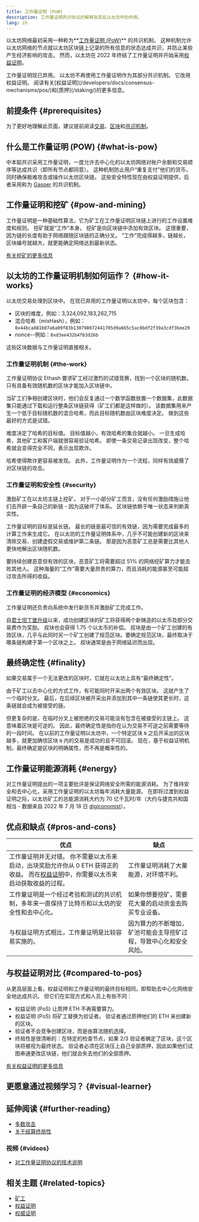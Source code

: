 ```yaml
---
title: 工作量证明 (PoW)
description: 工作量证明共识协议的解释及其在以太坊中的作用。
lang: zh
---
```


以太坊网络最初采用一种称为**[工作量证明 (PoW)](/developers/docs/consensus-mechanisms/pow)** 的共识机制。 这种机制允许以太坊网络的节点就以太坊区块链上记录的所有信息的状态达成共识，并防止某些产生经济影响的攻击。 然而，以太坊在 2022 年终结了工作量证明并开始采用[权益证明](/developers/docs/consensus-mechanisms/pos)。

<InfoBanner emoji=":wave:">
    工作量证明现已弃用。 以太坊不再使用工作量证明作为其部分共识机制。 它改用权益证明。 阅读有关[权益证明](/developers/docs/consensus-mechanisms/pos/)和[质押](/staking/)的更多信息。
</InfoBanner>

## 前提条件 {#prerequisites}

为了更好地理解此页面，建议提前阅读[交易](/developers/docs/transactions/)、[区块](/developers/docs/blocks/)和[共识机制](/developers/docs/consensus-mechanisms/)。

## 什么是工作量证明 (POW) {#what-is-pow}

中本聪共识采用工作量证明，一度允许去中心化的以太坊网络对帐户余额和交易顺序等达成共识（即所有节点都同意）。 这种机制防止用户“重复支付”他们的货币，同时确保极难攻击或操作以太坊区块链。 这些安全特性现在由权益证明提供，后者采用称为 [Gasper](/developers/docs/consensus-mechanisms/pos/gasper/) 的共识机制。

## 工作量证明和挖矿 {#pow-and-mining}

工作量证明是一种基础性算法，它为矿工在工作量证明区块链上进行的工作设置难度和规则。 挖矿就是“工作”本身。 挖矿是向区块链中添加有效区块。 这很重要，因为链的长度有助于网络跟随区块链的正确分叉。 “工作”完成得越多，链越长，区块编号就越大，就更能确定网络达到最新状态。

[有关挖矿的更多信息](/developers/docs/consensus-mechanisms/pow/mining/)

## 以太坊的工作量证明机制如何运作？ {#how-it-works}

以太坊交易处理到区块中。 在现已弃用的工作量证明以太坊中，每个区块包含：

- 区块的难度，例如：3,324,092,183,262,715
- 混合哈希（mixHash），例如：`0x44bca881b07a6a09f83b130798072441705d9a665c5ac8bdf2f39a3cdf3bee29`
- nonce--例如：`0xd3ee432b4fb3d26b`

这些区块数据与工作量证明直接相关。

### 工作量证明机制 {#the-work}

工作量证明协议 Ethash 要求矿工经过激烈的试错竞赛，找到一个区块的随机数。 只有具备有效随机数的区块才能加入区块链中。

当矿工们争相创建区块时，他们会反复通过一个数学函数放置一个数据集，此数据集只能通过下载和运行整条区块链获得（矿工们都是这样做的）。 该数据集用来产生一个低于目标随机数的混合哈希，而此目标随机数由区块难度决定。 做到这些最好的方式是试错。

难度决定了哈希的目标值。 目标值越小，有效哈希的集合就越小。 一旦生成哈希，其他矿工和客户端就很容易验证哈希。 即使一条交易记录出现改变，整个哈希就会变得完全不同，表示出现欺诈。

哈希使得欺诈更容易被发现。 此外，工作量证明作为一个流程，同样有效威慑了对区块链的攻击。

### 工作量证明和安全性 {#security}

激励矿工在以太坊主链上挖矿。 对于一小部分矿工而言，没有任何激励措施让他们去开辟一条自己的新链 - 因为这破坏了体系。 区块链依赖于唯一状态来判断真实性。

工作量证明的目标是延长链。 最长的链是最可信的有效链，因为需要完成最多的计算工作来生成它。 在以太坊的工作量证明体系中，几乎不可能创建新的区块来清除交易、创建虚假交易或维护第二条链。 那是因为恶意矿工总是需要比其他人更快地解出区块随机数。

要持续创建恶意但有效的区块，恶意矿工将需要超过 51% 的网络挖矿算力才能击败其他人。 这种海量的“工作”需要大量昂贵的算力，而且消耗的能源甚至可能超过攻击所得的收益。

### 工作量证明的经济模型 {#economics}

工作量证明还负责向系统中发行新货币并激励矿工完成工作。

自[君士坦丁堡升级](/history/#constantinople)以来，成功创建区块的矿工将获得两个新铸造的以太币及部分交易费作为奖励。 叔块也会获得 1.75 个以太币的补偿。 叔块是由一个矿工创建的有效区块，几乎与此同时另一个矿工创建了规范区块。要确定规范区块，最终取决于哪条链构建于第一个区块之上。 叔块通常是由于网络延迟而出现。

## 最终确定性 {#finality}

如果交易属于一个无法更改的区块时，它就在以太坊上具有“最终确定性”。

由于矿工以去中心化的方式工作，有可能同时开采出两个有效区块。 这就产生了一个临时分叉。 最后，在后续区块被开采出并添加到其中一条链使其更长时，这条链就会成为被接受的链。

但更复杂的是，在临时分叉上被拒绝的交易可能没有包含在被接受的主链上。 这意味着区块是可逆的。 因此，最终确定性是指你在认为交易不可逆之前需要等待的一段时间。 在以前的工作量证明以太坊中，一个特定区块 `N` 之后开采出的区块越多，就更加确信区块 `N` 内的交易是成功的且不可回滚。 现在，基于权益证明机制，最终确定是区块的明确属性，而不再是概率性的。

## 工作量证明能源消耗 {#energy}

对工作量证明提出的一项主要批评是保证网络安全所需的能源消耗。 为了维持安全和去中心化，采用工作量证明的以太坊每年消耗大量能源。 在即将过渡到权益证明之际，以太坊矿工的总能源消耗大约为 70 亿千瓦时/年（大约与捷克共和国相当 - 数据来自 2022 年 7 月 18 日 [digiconomist](https://digiconomist.net/)）。

## 优点和缺点 {#pros-and-cons}

| 优点                                                                                                                   | 缺点                                |
| -------------------------------------------------------------------------------------------------------------------- | --------------------------------- |
| 工作量证明并无对错。 你不需要以太币来启动，出块奖励允许你从 0 ETH 获得正的收益。 而在[权益证明](/developers/docs/consensus-mechanisms/pos/)中，你需要以太币来启动获取收益的过程。 | 工作量证明消耗了大量能源，对环境不利。               |
| 工作量证明是一个经过考验和测试的共识机制，多年来一直保持了比特币和以太坊的安全性和去中心化。                                                                       | 如果你想要挖矿，需要花大量的启动资金去购买专业设备。        |
| 与权益证明方式相比，工作量证明是比较容易实施的。                                                                                             | 因为算力的不断增加，矿池可能会主导挖矿过程，导致中心化和安全风险。 |

## 与权益证明对比 {#compared-to-pos}

从更高层面上看，权益证明和工作量证明的最终目标相同，即帮助去中心化网络安全地达成共识。 但它们在实现方式和人员上有些不同：

- 权益证明 (PoS) 让质押 ETH 不再需要算力。
- 权益证明 (PoS) 将矿工替换为验证者。 验证者通过质押他们的 ETH 来创建新的区块。
- 验证者不会竞争创建区块，而是由算法随机选择。
- 终局性是很清晰的：在特定的检查节点，如果 2/3 验证者确定了区块，这个区块将被视为最终状态。 验证者必须在区块压上自己全部质押，因此如果他们试图串通更改区块链，他们就会失去他们的全部质押。

[有关权益证明的更多信息](/developers/docs/consensus-mechanisms/pos/)

## 更愿意通过视频学习？ {#visual-learner}

<YouTube id="3EUAcxhuoU4" />

## 延伸阅读 {#further-reading}

- [多数攻击](https://en.bitcoin.it/wiki/Majority_attack)
- [关于结算终局性](https://blog.ethereum.org/2016/05/09/on-settlement-finality/)

### 视频 {#videos}

- [对工作量证明协议的技术说明](https://youtu.be/9V1bipPkCTU)

## 相关主题 {#related-topics}

- [矿工](/developers/docs/consensus-mechanisms/pow/mining/)
- [权益证明](/developers/docs/consensus-mechanisms/pos/)
- [权威证明](/developers/docs/consensus-mechanisms/poa/)
